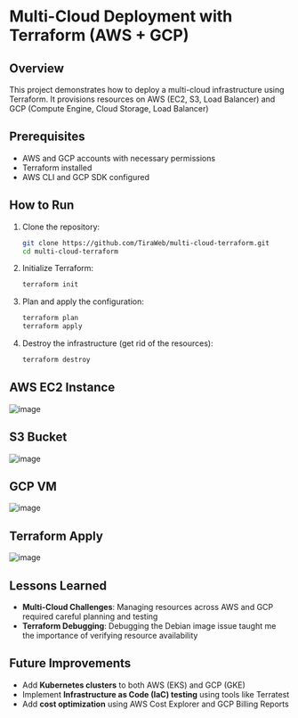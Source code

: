 # Multi-Cloud Deployment with Terraform (AWS + GCP)

## Overview
This project demonstrates how to deploy a multi-cloud infrastructure using Terraform. It provisions resources on AWS (EC2, S3, Load Balancer) and GCP (Compute Engine, Cloud Storage, Load Balancer)

## Prerequisites
- AWS and GCP accounts with necessary permissions
- Terraform installed
- AWS CLI and GCP SDK configured

## How to Run
1. Clone the repository:
   ```bash
   git clone https://github.com/TiraWeb/multi-cloud-terraform.git
   cd multi-cloud-terraform
2. Initialize Terraform:
   ```bash
   terraform init

3. Plan and apply the configuration:
   ```bash
   terraform plan
   terraform apply

4. Destroy the infrastructure (get rid of the resources):
   ```bash
   terraform destroy


## AWS EC2 Instance
![image](https://github.com/user-attachments/assets/f24e762b-641d-46f4-9307-6a4f6244be62)

## S3 Bucket
![image](https://github.com/user-attachments/assets/543fcd6e-68d4-4d69-b6aa-d1a0e34fada7)

## GCP VM
![image](https://github.com/user-attachments/assets/c618daaf-44fd-435d-b0b1-1f8dcf741a6f)

## Terraform Apply
![image](https://github.com/user-attachments/assets/8197e601-798b-4717-9813-85b4fe3c4ae0)

## Lessons Learned
- **Multi-Cloud Challenges**: Managing resources across AWS and GCP required careful planning and testing
- **Terraform Debugging**: Debugging the Debian image issue taught me the importance of verifying resource availability

## Future Improvements
- Add **Kubernetes clusters** to both AWS (EKS) and GCP (GKE)
- Implement **Infrastructure as Code (IaC) testing** using tools like Terratest
- Add **cost optimization** using AWS Cost Explorer and GCP Billing Reports
